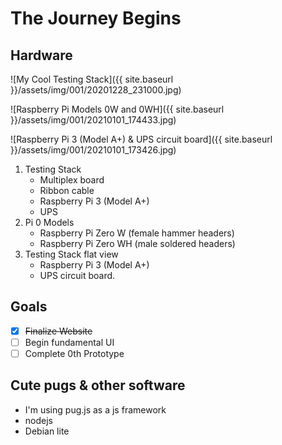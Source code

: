 # The Journey Begins

## Hardware

![My Cool Testing Stack]({{ site.baseurl }}/assets/img/001/20201228_231000.jpg)

![Raspberry Pi Models 0W and 0WH]({{ site.baseurl }}/assets/img/001/20210101_174433.jpg)

![Raspberry Pi 3 (Model A+) & UPS circuit board]({{ site.baseurl }}/assets/img/001/20210101_173426.jpg)

1. Testing Stack
    - Multiplex board
    - Ribbon cable
    - Raspberry Pi 3 (Model A+)
    - UPS
2. Pi 0 Models
    - Raspberry Pi Zero W (female hammer headers)
    - Raspberry Pi Zero WH (male soldered headers)
3. Testing Stack flat view
    - Raspberry Pi 3 (Model A+)
    - UPS circuit board.

<!--more-->

## Goals

- [x] ~~Finalize Website~~
- [ ] Begin fundamental UI
- [ ] Complete 0th Prototype

## Cute pugs & other software

- I'm using pug.js as a js framework
- nodejs
- Debian lite